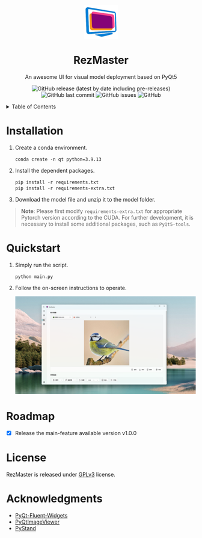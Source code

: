 <p align="center">
  <img width="18%" align="center" src="./assets/logo.png" alt="logo">
</p>
  <h1 align="center">
  RezMaster
  </h1>
<p align="center">
  An awesome UI for visual model deployment based on PyQt5
</p>

<div align="center">

![GitHub release (latest by date including pre-releases)](https://img.shields.io/github/v/release/ChrisDong-THU/RezMaster?include_prereleases)
![GitHub last commit](https://img.shields.io/github/last-commit/ChrisDong-THU/RezMaster)
![GitHub issues](https://img.shields.io/github/issues-raw/ChrisDong-THU/RezMaster)
![GitHub](https://img.shields.io/github/license/ChrisDong-THU/RezMaster)

</div>

<details>
  <summary>Table of Contents</summary>
  <ol>
    <li><a href="#installation">Installation</a></li>
    <li><a href="#quickstart">Quickstart</a></li>
    <li><a href="#roadmap">Roadmap</a></li>
    <li><a href="#license">License</a></li>
    <li><a href="#acknowledgments">Acknowledgments</a></li>
  </ol>
</details>

# Installation
1. Create a conda environment.
   ```shell
   conda create -n qt python=3.9.13
   ```
2. Install the dependent packages.
   ```shell
   pip install -r requirements.txt
   pip install -r requirements-extra.txt
   ```
3. Download the model file and unzip it to the model folder.

> **Note**: Please first modify `requirements-extra.txt` for appropriate Pytorch version according to the CUDA. For further development, it is necessary to install some additional packages, such as `PyQt5-tools`. 

# Quickstart
1. Simply run the script.
   ```shell
   python main.py
   ```
2. Follow the on-screen instructions to operate.
   
   ![Banner](./assets/usage.png)

# Roadmap

- [x] Release the main-feature available version v1.0.0

# License
RezMaster is released under [GPLv3](./LICENSE) license.

# Acknowledgments
- [PyQt-Fluent-Widgets](https://qfluentwidgets.com/)
- [PyQtImageViewer](https://github.com/marcel-goldschen-ohm/PyQtImageViewer)
- [PyStand](https://github.com/skywind3000/PyStand)
